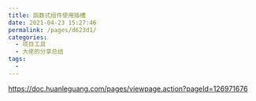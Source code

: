 ```yaml
---
title: 函数式组件使用插槽
date: 2021-04-23 15:27:46
permalink: /pages/d623d1/
categories:
  - 项目工具
  - 大佬的分享总结
tags:
  -
---
```



https://doc.huanleguang.com/pages/viewpage.action?pageId=126971676